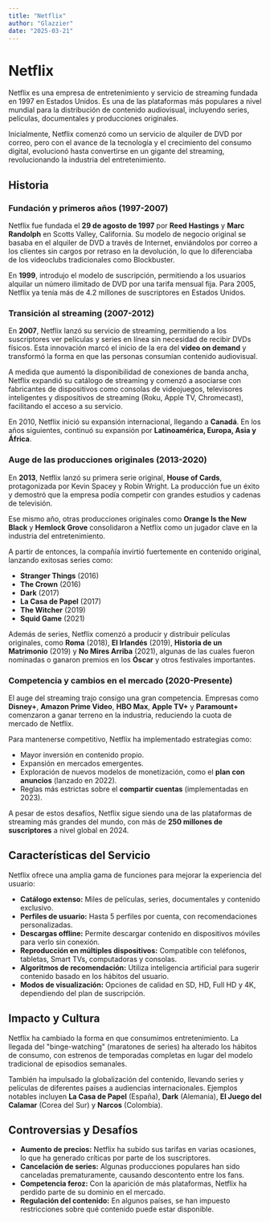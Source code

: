 ```yaml
---
title: "Netflix"
author: "Glazzier"
date: "2025-03-21"
---
```


# Netflix

Netflix es una empresa de entretenimiento y servicio de streaming fundada en 1997 en Estados Unidos. Es una de las plataformas más populares a nivel mundial para la distribución de contenido audiovisual, incluyendo series, películas, documentales y producciones originales.

Inicialmente, Netflix comenzó como un servicio de alquiler de DVD por correo, pero con el avance de la tecnología y el crecimiento del consumo digital, evolucionó hasta convertirse en un gigante del streaming, revolucionando la industria del entretenimiento.

## Historia

### Fundación y primeros años (1997-2007)

Netflix fue fundada el **29 de agosto de 1997** por **Reed Hastings** y **Marc Randolph** en Scotts Valley, California. Su modelo de negocio original se basaba en el alquiler de DVD a través de Internet, enviándolos por correo a los clientes sin cargos por retraso en la devolución, lo que lo diferenciaba de los videoclubs tradicionales como Blockbuster.

En **1999**, introdujo el modelo de suscripción, permitiendo a los usuarios alquilar un número ilimitado de DVD por una tarifa mensual fija. Para 2005, Netflix ya tenía más de 4.2 millones de suscriptores en Estados Unidos.

### Transición al streaming (2007-2012)

En **2007**, Netflix lanzó su servicio de streaming, permitiendo a los suscriptores ver películas y series en línea sin necesidad de recibir DVDs físicos. Esta innovación marcó el inicio de la era del **video on demand** y transformó la forma en que las personas consumían contenido audiovisual.

A medida que aumentó la disponibilidad de conexiones de banda ancha, Netflix expandió su catálogo de streaming y comenzó a asociarse con fabricantes de dispositivos como consolas de videojuegos, televisores inteligentes y dispositivos de streaming (Roku, Apple TV, Chromecast), facilitando el acceso a su servicio.

En 2010, Netflix inició su expansión internacional, llegando a **Canadá**. En los años siguientes, continuó su expansión por **Latinoamérica, Europa, Asia y África**.

### Auge de las producciones originales (2013-2020)

En **2013**, Netflix lanzó su primera serie original, **House of Cards**, protagonizada por Kevin Spacey y Robin Wright. La producción fue un éxito y demostró que la empresa podía competir con grandes estudios y cadenas de televisión.

Ese mismo año, otras producciones originales como **Orange Is the New Black** y **Hemlock Grove** consolidaron a Netflix como un jugador clave en la industria del entretenimiento.

A partir de entonces, la compañía invirtió fuertemente en contenido original, lanzando exitosas series como:

- **Stranger Things** (2016)
- **The Crown** (2016)
- **Dark** (2017)
- **La Casa de Papel** (2017)
- **The Witcher** (2019)
- **Squid Game** (2021)

Además de series, Netflix comenzó a producir y distribuir películas originales, como **Roma** (2018), **El Irlandés** (2019), **Historia de un Matrimonio** (2019) y **No Mires Arriba** (2021), algunas de las cuales fueron nominadas o ganaron premios en los **Óscar** y otros festivales importantes.

### Competencia y cambios en el mercado (2020-Presente)

El auge del streaming trajo consigo una gran competencia. Empresas como **Disney+**, **Amazon Prime Video**, **HBO Max**, **Apple TV+** y **Paramount+** comenzaron a ganar terreno en la industria, reduciendo la cuota de mercado de Netflix.

Para mantenerse competitivo, Netflix ha implementado estrategias como:

- Mayor inversión en contenido propio.
- Expansión en mercados emergentes.
- Exploración de nuevos modelos de monetización, como el **plan con anuncios** (lanzado en 2022).
- Reglas más estrictas sobre el **compartir cuentas** (implementadas en 2023).

A pesar de estos desafíos, Netflix sigue siendo una de las plataformas de streaming más grandes del mundo, con más de **250 millones de suscriptores** a nivel global en 2024.

## Características del Servicio

Netflix ofrece una amplia gama de funciones para mejorar la experiencia del usuario:

- **Catálogo extenso:** Miles de películas, series, documentales y contenido exclusivo.
- **Perfiles de usuario:** Hasta 5 perfiles por cuenta, con recomendaciones personalizadas.
- **Descargas offline:** Permite descargar contenido en dispositivos móviles para verlo sin conexión.
- **Reproducción en múltiples dispositivos:** Compatible con teléfonos, tabletas, Smart TVs, computadoras y consolas.
- **Algoritmos de recomendación:** Utiliza inteligencia artificial para sugerir contenido basado en los hábitos del usuario.
- **Modos de visualización:** Opciones de calidad en SD, HD, Full HD y 4K, dependiendo del plan de suscripción.

## Impacto y Cultura

Netflix ha cambiado la forma en que consumimos entretenimiento. La llegada del "binge-watching" (maratones de series) ha alterado los hábitos de consumo, con estrenos de temporadas completas en lugar del modelo tradicional de episodios semanales.

También ha impulsado la globalización del contenido, llevando series y películas de diferentes países a audiencias internacionales. Ejemplos notables incluyen **La Casa de Papel** (España), **Dark** (Alemania), **El Juego del Calamar** (Corea del Sur) y **Narcos** (Colombia).

## Controversias y Desafíos

- **Aumento de precios:** Netflix ha subido sus tarifas en varias ocasiones, lo que ha generado críticas por parte de los suscriptores.
- **Cancelación de series:** Algunas producciones populares han sido canceladas prematuramente, causando descontento entre los fans.
- **Competencia feroz:** Con la aparición de más plataformas, Netflix ha perdido parte de su dominio en el mercado.
- **Regulación del contenido:** En algunos países, se han impuesto restricciones sobre qué contenido puede estar disponible.
